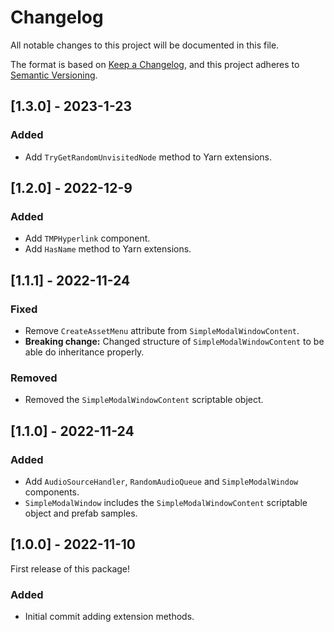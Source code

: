 # Changelog

All notable changes to this project will be documented in this file.

The format is based on [Keep a Changelog](https://keepachangelog.com/en/1.0.0/),
and this project adheres to [Semantic Versioning](https://semver.org/spec/v2.0.0.html).

## [1.3.0] - 2023-1-23
### Added
- Add `TryGetRandomUnvisitedNode` method to Yarn extensions.

## [1.2.0] - 2022-12-9

### Added
- Add `TMPHyperlink` component.
- Add `HasName` method to Yarn extensions.

## [1.1.1] - 2022-11-24

### Fixed
- Remove `CreateAssetMenu` attribute from `SimpleModalWindowContent`.
- **Breaking change:** Changed structure of `SimpleModalWindowContent` to be able do inheritance properly.

### Removed
- Removed the `SimpleModalWindowContent` scriptable object.

## [1.1.0] - 2022-11-24

### Added
- Add `AudioSourceHandler`, `RandomAudioQueue` and `SimpleModalWindow` components.  
- `SimpleModalWindow` includes the `SimpleModalWindowContent` scriptable object and prefab samples.

## [1.0.0] - 2022-11-10

First release of this package! 

### Added

- Initial commit adding extension methods.